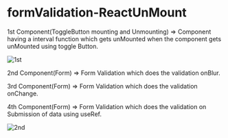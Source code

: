 # formValidation-ReactUnMount

1st Component(ToggleButton mounting and Unmounting) => Component having a interval function which gets unMounted when the component gets unMounted using toggle Button.


![1st](https://user-images.githubusercontent.com/49452140/234232459-d581a862-1322-4176-94ca-8f8564660aa1.jpg)


2nd Component(Form) => Form Validation which does the validation onBlur.

3rd Component(Form) => Form Validation which does the validation onChange.

4th Component(Form) => Form Validation which does the validation on Submission of data using useRef.


![2nd](https://user-images.githubusercontent.com/49452140/234261562-676ff8ea-fa10-4dd9-904e-234412bdf52f.jpg)


